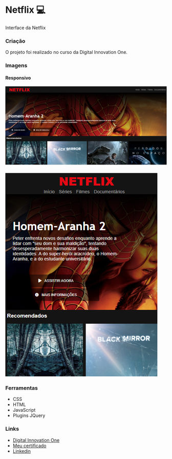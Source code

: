 # Netflix 💻

Interface da Netflix 
 
### Criação
 
O projeto foi realizado no curso da Digital Innovation One.

### Imagens

#### Responsivo

![Thumbnail:](https://github.com/suzanadossantos/netflix/blob/main/projeto/imagem1.png)

###

![Thumbnail:](https://github.com/suzanadossantos/netflix/blob/main/projeto/imagem2.png)

### Ferramentas
 
- CSS
- HTML
- JavaScript
- Plugins JQuery

### Links

- <a href= "https://www.dio.me/">Digital Innovation One</a>
- <a href= "https://certificates.digitalinnovation.one/3A635301">Meu certificado</a>
- <a href= "https://www.linkedin.com/in/suzana-dos-santos-dev/">Linkedin</a>
